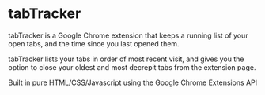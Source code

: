 # tabTracker
tabTracker is a Google Chrome extension that keeps a running list of your open tabs, and the time since you last opened them.

tabTracker lists your tabs in order of most recent visit, and gives you the option to close your oldest and most decrepit tabs from the extension page.

Built in pure HTML/CSS/Javascript using the Google Chrome Extensions API
